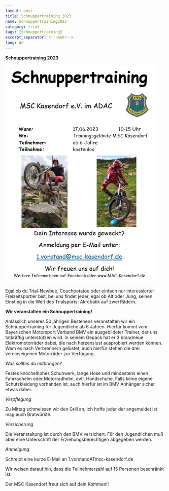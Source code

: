 ```yaml
---
layout: post
title: Schnuppertraining 2023
name: Schnuppertraining2023
category: trial
tags: [Schnuppertraining]
excerpt_separator: <!--mehr-->
lang: de
---
```


**Schnuppertraining 2023**

![](https://raw.githubusercontent.com/msc-kasendorf/docker/master/docs/download/2023-05-19-Schnuppertraining.jpg)

<!--mehr-->


Egal ob du Trial-Newbee, Couchpotatoe oder einfach nur interessierter Freizeitsportler bist, bei uns findet jeder,
egal ob Alt oder Jung, seinen Einstieg in die Welt des Trialsports: Akrobatik auf zwei Rädern.

**Wir veranstalten ein Schnuppertraining!**

Anlässlich unseres 50 jährigen Bestehens veranstalten wir ein Schnuppertraining für Jugendliche ab 6 Jahren. 
Hierfür kommt vom Bayerischen Motorsport Verband BMV ein ausgebildeter Trainer, der uns tatkräftig unterstützen wird.
In seinem Gepäck hat er 3 brandneue Elektromotorräder dabei, die nach herzenslust ausprobiert werden können.
Wem es nach Verbrennern gelüstet, auch hierfür stehen die drei vereinseigenen Motorräder zur Verfügung.

*Was solltes du mitbringen?*

Festes knöchelhohes Schuhwerk, lange Hose und mindestens einen Fahrradhelm oder Motorradhelm, evtl. Handschuhe.
Falls keine eigene Schutzkleidung vorhanden ist, auch hierfür ist im BMV Anhänger sicher etwas dabei.

*Verpflegung*

Zu Mittag schmeissen wir den Grill an, ich hoffe jeder der angemeldet ist mag auch Bratwürste.

*Versicherung*

Die Veranstaltung ist durch den BMV versichert. Für den Jugendlichen muß aber eine Unterschrift der Erziehungsberechtigen abgegeben werden.

*Anmelgung*

Schreibt eine kurze E-Mail an 1.vorstandATmsc-kasendorf.de

Wir weisen darauf hin, dass die Teilnehmerzahl auf 15 Personen beschränkt ist.

Der MSC Kasendorf freut sich auf dein Kommen!!
